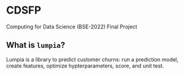 # CDSFP
Computing for Data Science (BSE-2022) Final Project

## What is `lumpia`?
Lumpia is a library to predict customer churns: run a prediction model, create features, optimize hypterparameters, score, and unit test.
